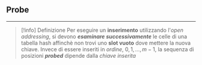 ## Probe
---
>[!info] Definizione
>Per eseguire un **inserimento** utilizzando l'*open addressing*, si devono ***esaminare successivamente*** le celle di una tabella hash affinchè non trovi uno **slot vuoto** dove mettere la nuova chiave.
>Invece di essere inseriti in *ordine*, $0,1,\dots,m-1$, la sequenza di posizioni ***probed*** dipende dalla *chiave inserita*